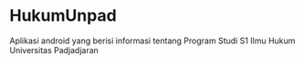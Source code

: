 # HukumUnpad

Aplikasi android yang berisi informasi tentang Program Studi S1 Ilmu Hukum Universitas Padjadjaran
